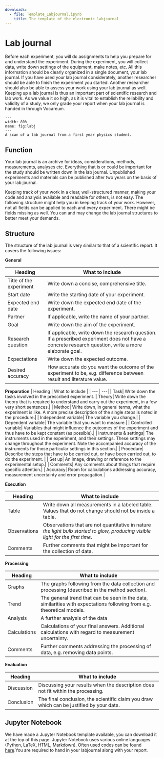 ```yaml
---
downloads:
  - file: Template_Labjournal.ipynb
    title: The template of the electronic labjournal
---
```


# Lab journal
Before each experiment, you will do assignments to help you prepare for and understand the experiment. During the experiment, you will collect data, write down settings of the equipment, make notes, etc. All this information should be clearly organized in a single document, your lab journal. If you have used your lab journal considerately, another researcher should be able to finish the experiment you started. Another researcher should also be able to assess your work using your lab journal as well. Keeping up a lab journal is thus an important part of scientific research and lab work. As we value it so high, as it is vital to establish the reliability and validity of a study, we only grade your report when your lab journal is handed in through Vocareum.

```{figure} /figures/labjournalscan.PNG
---
width: 80%
name: fig:labj
---
A scan of a lab journal from a first year physics student.
```

## Function
Your lab journal is an archive for ideas, considerations, methods, measurements, analyses etc. Everything that is or could be important for the study should be written down in the lab journal. Unpublished experiments and materials can be published after two years on the basis of your lab journal. 

Keeping track of your work in a clear, well-structured manner, making your code and analysis available and readable for others, is not easy. The following structure might help you in keeping track of your work. However, not all fields can be applied to each and every experiment. There might be fields missing as well. You can and may change the lab journal structures to better meet your demands.

## Structure
The structure of the lab journal is very similar to that of a scientific report. It covers the following issues:

**General**

| Heading | What to include |
| --- | ---|
| Title of the experiment | Write down a concise, comprehensive title.|
| Start date| Write the starting date of your experiment. |
| Expected end date| Write down the expected end date of the experiment.|
| Partner| If applicable, write the name of your partner. |
| Goal| Write down the aim of the experiment. |
| Research question| If applicable, write down the research question. If a prescribed experiment does not have a concrete research question, write a more elaborate goal. |
| Expectations| Write down the expected outcome.|
| Desired accuracy| How accurate do you want the outcome of the experiment to be, e.g. difference between result and literature value. |

**Preparation**
| Heading | What to include |
| --- | ---|
| Task| Write down the tasks involved in the prescribed experiment. 
| Theory| Write down the theory that is required to understand and carry out the experiment, in a few very short sentences.|
| Method| Write down, in general terms, what the experiment is like. A more precise description of the single steps is noted in the procedure.|
| Independent variable| The variable you change.|
| Dependent variable| The variable that you want to measure.|
| Controlled variable| Variables that might influence the outcomes of the experiment and thus have to be kept constant (as possible).|
| Instruments & settings| The instruments used in the experiment, and their settings. These settings may change throughout the experiment. Note the accompanied accuracy of the instruments for those particular settings in this section.|
| Procedure| Describe the steps that have to be carried out, or have been carried out, to do the experiment. |
| Set up| An image, drawing or reference to the experimental setup.|
| Comments| Any comments about things that require specific attention.|
| Accuracy| Room for calculations addressing accuracy, measurement uncertainty and error propagation.|

**Execution**

| Heading | What to include |
| --- | ---|
| Table| Write down all measurements in a labeled table. Values that do not change should not be inside a table.|
| Observations| Observations that are not quantitative in nature *the light bulb started to glow, producing visible light for the first time*.|
| Comments| Further comments that might be important for the collection of data.|

**Processing**

| Heading | What to include |
| --- | ---|
| Graphs| The graphs following from the data collection and processing (described in the method section).|
| Trend| The general trend that can be seen in the data, similarities with expectations following from e.g. theoretical models. |
| Analysis| A further analysis of the data|
| Calculations| Calculations of your final answers. Additional calculations with regard to measurement uncertainty. |
| Comments| Further comments addressing the processing of data, e.g. removing data points. |

**Evaluation**

| Heading | What to include |
| --- | ---|
| Discussion| Discussing your results when the description does not fit within the processing.|
| Conclusion| The final conclusion, the scientific claim you draw which can be justified by your data.|

## Jupyter Notebook
We have made a Jupyter Notebook template available, you can download it at the top of this page. Jupyter Notebook uses various online languages (Python, LaTeX, HTML, Markdown). Often used codes can be found [here](https://jupyter-notebook.readthedocs.io/en/stable/examples/Notebook/Working%20With%20Markdown%20Cells.html).You are required to hand in your labjournal along with your report.